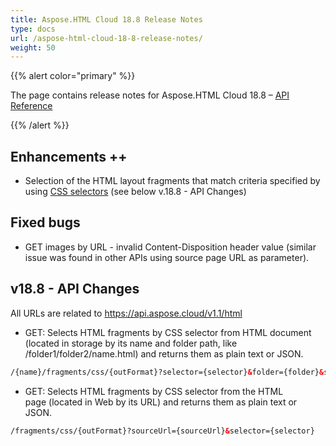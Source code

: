 ```yaml
---
title: Aspose.HTML Cloud 18.8 Release Notes
type: docs
url: /aspose-html-cloud-18-8-release-notes/
weight: 50
---
```

{{% alert color="primary" %}} 

The page contains release notes for Aspose.HTML Cloud 18.8 – [API Reference](https://apireference.aspose.cloud/html/)

{{% /alert %}} 

## **Enhancements ++**

* Selection of the HTML layout fragments that match criteria specified by using [CSS selectors](https://www.w3.org/TR/CSS/) (see below v.18.8 - API Changes)

## **Fixed bugs**

* GET images by URL - invalid Content-Disposition header value (similar issue was found in other APIs using source page URL as parameter).

## **v18.8 - API Changes**

All URLs are related to <https://api.aspose.cloud/v1.1/html>

* GET: Selects HTML fragments by CSS selector from HTML document (located in storage by its name and folder path, like /folder1/folder2/name.html) and returns them as plain text or JSON.

```html
/{name}/fragments/css/{outFormat}?selector={selector}&folder={folder}&storage={storage} 
```

* GET: Selects HTML fragments by CSS selector from the HTML page (located in Web by its URL) and returns them as plain text or JSON.

```html
/fragments/css/{outFormat}?sourceUrl={sourceUrl}&selector={selector}
```